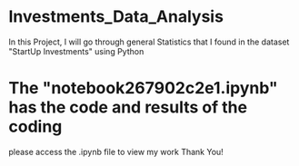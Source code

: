 # Investments_Data_Analysis
In this Project, I will go through general Statistics that I found in the dataset "StartUp Investments" using Python
# The "notebook267902c2e1.ipynb" has the code and results of the coding
please access the .ipynb file to view my work
Thank You!
